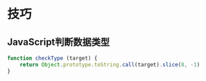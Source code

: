 # 技巧

## JavaScript判断数据类型

```javascript
function checkType (target) {
    return Object.prototype.toString.call(target).slice(8, -1)
}
```

